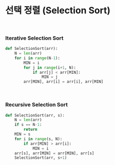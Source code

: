# 선택 정렬 (Selection Sort)

<br>

### Iterative Selection Sort

```python
def SelectionSort(arr):
    N = len(arr)
    for i in range(N-1):
        MIN = i
        for j in range(i+1, N):
            if arr[j] < arr[MIN]:
                MIN = j
        arr[MIN], arr[i] = arr[i], arr[MIN]
```

<br>

### Recursive Selection Sort

```python
def SelectionSort(arr, s):
    N = len(arr)
    if s == N-1:
        return
    MIN = s
    for i in range(s, N):
        if arr[MIN] > arr[i]:
            MIN = i
    arr[s], arr[MIN] = arr[MIN], arr[s]
    SelectionSort(arr, s+1)
```
